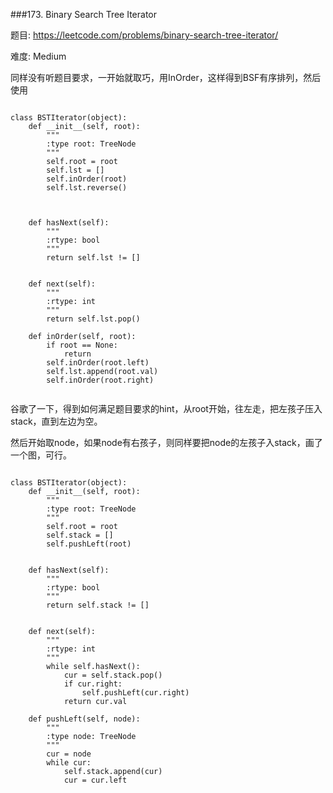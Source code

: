 ###173. Binary Search Tree Iterator

题目:
<https://leetcode.com/problems/binary-search-tree-iterator/>


难度:
Medium


同样没有听题目要求，一开始就取巧，用InOrder，这样得到BSF有序排列，然后使用


```

class BSTIterator(object):
    def __init__(self, root):
        """
        :type root: TreeNode
        """
        self.root = root
        self.lst = []
        self.inOrder(root)
        self.lst.reverse()
            
        

    def hasNext(self):
        """
        :rtype: bool
        """
        return self.lst != []
        

    def next(self):
        """
        :rtype: int
        """
        return self.lst.pop()
    
    def inOrder(self, root):
        if root == None:
            return
        self.inOrder(root.left)
        self.lst.append(root.val)
        self.inOrder(root.right)
        
```

谷歌了一下，得到如何满足题目要求的hint，从root开始，往左走，把左孩子压入stack，直到左边为空。

然后开始取node，如果node有右孩子，则同样要把node的左孩子入stack，画了一个图，可行。





```

class BSTIterator(object):
    def __init__(self, root):
        """
        :type root: TreeNode
        """
        self.root = root
        self.stack = []
        self.pushLeft(root)
        

    def hasNext(self):
        """
        :rtype: bool
        """
        return self.stack != []
        

    def next(self):
        """
        :rtype: int
        """
        while self.hasNext():
            cur = self.stack.pop()
            if cur.right:
                self.pushLeft(cur.right)
            return cur.val
            
    def pushLeft(self, node):
        """
        :type node: TreeNode
        """
        cur = node
        while cur:
            self.stack.append(cur)
            cur = cur.left
```